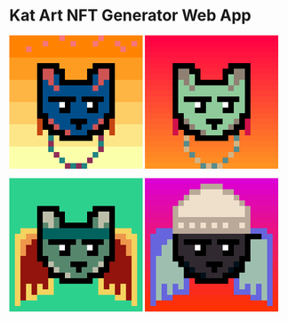 # Kat Art NFT Generator Web App

![](img/cat1.png)
![](img/cat2.png)

![](img/cat3.png)
![](img/cat4.png)